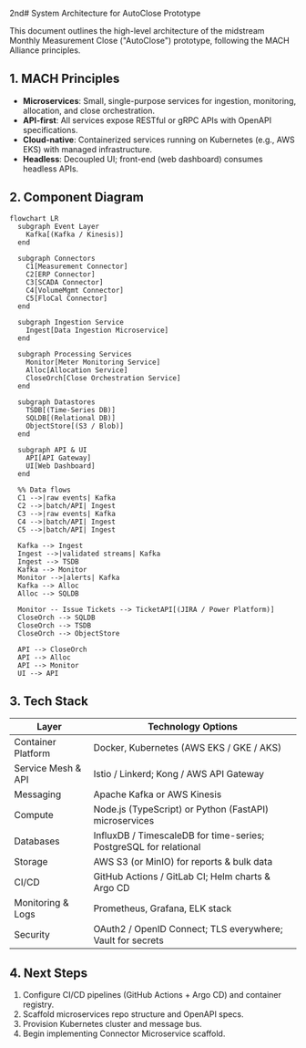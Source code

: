 2nd# System Architecture for AutoClose Prototype

This document outlines the high-level architecture of the midstream Monthly Measurement Close ("AutoClose") prototype, following the MACH Alliance principles.

## 1. MACH Principles
- **Microservices**: Small, single-purpose services for ingestion, monitoring, allocation, and close orchestration.
- **API-first**: All services expose RESTful or gRPC APIs with OpenAPI specifications.
- **Cloud-native**: Containerized services running on Kubernetes (e.g., AWS EKS) with managed infrastructure.
- **Headless**: Decoupled UI; front-end (web dashboard) consumes headless APIs.

## 2. Component Diagram

```mermaid
flowchart LR
  subgraph Event Layer
    Kafka[(Kafka / Kinesis)]
  end

  subgraph Connectors
    C1[Measurement Connector]
    C2[ERP Connector]
    C3[SCADA Connector]
    C4[VolumeMgmt Connector]
    C5[FloCal Connector]
  end

  subgraph Ingestion Service
    Ingest[Data Ingestion Microservice]
  end

  subgraph Processing Services
    Monitor[Meter Monitoring Service]
    Alloc[Allocation Service]
    CloseOrch[Close Orchestration Service]
  end

  subgraph Datastores
    TSDB[(Time-Series DB)]
    SQLDB[(Relational DB)]
    ObjectStore[(S3 / Blob)]
  end

  subgraph API & UI
    API[API Gateway]
    UI[Web Dashboard]
  end

  %% Data flows
  C1 -->|raw events| Kafka
  C2 -->|batch/API| Ingest
  C3 -->|raw events| Kafka
  C4 -->|batch/API| Ingest
  C5 -->|batch/API| Ingest

  Kafka --> Ingest
  Ingest -->|validated streams| Kafka
  Ingest --> TSDB
  Kafka --> Monitor
  Monitor -->|alerts| Kafka
  Kafka --> Alloc
  Alloc --> SQLDB

  Monitor -- Issue Tickets --> TicketAPI[(JIRA / Power Platform)]
  CloseOrch --> SQLDB
  CloseOrch --> TSDB
  CloseOrch --> ObjectStore

  API --> CloseOrch
  API --> Alloc
  API --> Monitor
  UI --> API
```

## 3. Tech Stack

| Layer               | Technology Options                                         |
|---------------------|-------------------------------------------------------------|
| Container Platform  | Docker, Kubernetes (AWS EKS / GKE / AKS)                     |
| Service Mesh & API  | Istio / Linkerd; Kong / AWS API Gateway                     |
| Messaging           | Apache Kafka or AWS Kinesis                                 |
| Compute             | Node.js (TypeScript) or Python (FastAPI) microservices       |
| Databases           | InfluxDB / TimescaleDB for time-series; PostgreSQL for relational |
| Storage             | AWS S3 (or MinIO) for reports & bulk data                   |
| CI/CD               | GitHub Actions / GitLab CI; Helm charts & Argo CD           |
| Monitoring & Logs   | Prometheus, Grafana, ELK stack                              |
| Security            | OAuth2 / OpenID Connect; TLS everywhere; Vault for secrets   |

## 4. Next Steps
1. Configure CI/CD pipelines (GitHub Actions + Argo CD) and container registry.
2. Scaffold microservices repo structure and OpenAPI specs.
3. Provision Kubernetes cluster and message bus.
4. Begin implementing Connector Microservice scaffold.

